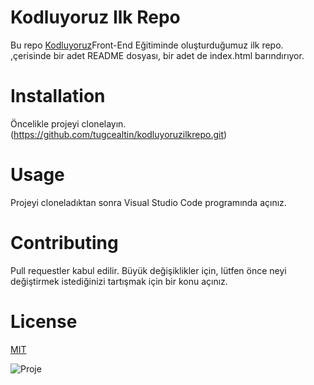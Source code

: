 # **Kodluyoruz Ilk Repo**

Bu repo [Kodluyoruz](https://www.kodluyoruz.org/)Front-End Eğitiminde oluşturduğumuz ilk repo. ,çerisinde bir adet README dosyası, bir adet de index.html barındırıyor.

# Installation

Öncelikle projeyi clonelayın.(https://github.com/tugcealtin/kodluyoruzilkrepo.git)

# Usage

Projeyi cloneladıktan sonra Visual Studio Code programında açınız.

# Contributing

Pull requestler kabul edilir. Büyük değişiklikler için, lütfen önce neyi değiştirmek istediğinizi tartışmak için bir konu açınız.

# License

[MIT](https://opensource.org/licenses/MIT)


![Proje](https://user-images.githubusercontent.com/100563673/177003187-6b19d9ac-96ea-4e31-bee7-833648684a48.png)

